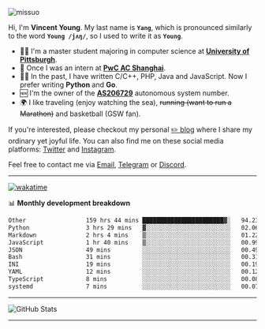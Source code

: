 <p align="left"> <img src="https://komarev.com/ghpvc/?username=missuo&label=Profile%20views&color=0e75b6&style=flat" alt="missuo" /> </p>


Hi, I'm **Vincent Young**. My last name is **`Yang`**, which is pronounced similarly to the word **`Young /jʌŋ/`**, so I used to write it as **`Young`**. 

-  👨‍🎓 I'm a master student majoring in computer science at [**University of Pittsburgh**](https://www.pitt.edu).
-  💼 Once I was an intern at **[PwC AC Shanghai](https://www.linkedin.com/company/pwc-ac-shanghai/)**.
-  👨‍💻 In the past, I have written C/C++, PHP, Java and JavaScript. Now I prefer writing **Python** and **Go**.
-  🆕 I'm the owner of the **[AS206729](https://bgp.tools/AS206729)** autonomous system number.
-  🌍 I like traveling (enjoy watching the sea), ~~running (want to run a Marathon)~~ and basketball (GSW fan).

If you're interested, please checkout my personal [✏️ blog](https://missuo.me/) where I share my ordinary yet joyful life. You can also find me on these social media platforms: [Twitter](https://twitter.com/m1ssuo) and [Instagram](https://www.instagram.com/m1ssuo).

Feel free to contact me via <a href="mailto:i@yyt.moe">Email</a>, [Telegram](https://t.me/missuo) or [Discord](https://discordapp.com/users/missuo#7448).

-------

[![wakatime](https://wakatime.com/badge/user/c13cd961-40ca-417a-afb6-1f9ea8ac295c.svg)](https://wakatime.com/@missuo)

📊 **Monthly development breakdown**
<!--START_SECTION:waka-->

```txt
Other                 159 hrs 44 mins ███████████████████████▓░   94.23 %
Python                3 hrs 29 mins   ▓░░░░░░░░░░░░░░░░░░░░░░░░   02.06 %
Markdown              2 hrs 4 mins    ▒░░░░░░░░░░░░░░░░░░░░░░░░   01.22 %
JavaScript            1 hr 40 mins    ▒░░░░░░░░░░░░░░░░░░░░░░░░   00.99 %
JSON                  49 mins         ░░░░░░░░░░░░░░░░░░░░░░░░░   00.49 %
Bash                  31 mins         ░░░░░░░░░░░░░░░░░░░░░░░░░   00.31 %
INI                   19 mins         ░░░░░░░░░░░░░░░░░░░░░░░░░   00.19 %
YAML                  12 mins         ░░░░░░░░░░░░░░░░░░░░░░░░░   00.12 %
TypeScript            8 mins          ░░░░░░░░░░░░░░░░░░░░░░░░░   00.08 %
systemd               7 mins          ░░░░░░░░░░░░░░░░░░░░░░░░░   00.07 %
```

<!--END_SECTION:waka-->

-------

![GitHub Stats](https://github-readme-stats-opal-alpha-76.vercel.app/api?username=missuo&show_icons=true&theme=transparent)

-------

